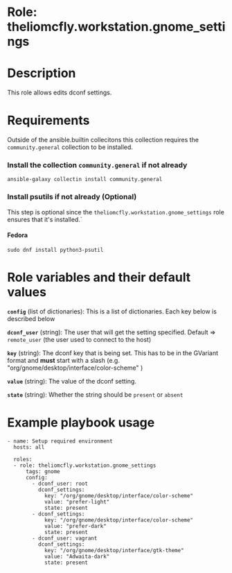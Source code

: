 # Role: theliomcfly.workstation.gnome_settings

# Description

This role allows edits dconf settings.

# Requirements

Outside of the ansible.builtin collecitons this collection requires the ```community.general``` collection to be installed.

### Install the collection ```community.general``` if not already
```
ansible-galaxy collectin install community.general
```

### Install psutils if not already (Optional)

This step is optional since the ```theliomcfly.workstation.gnome_settings``` role ensures that it's installed.`

#### Fedora
```
sudo dnf install python3-psutil
```

# Role variables and their default values

**```config```** (list of dictionaries): This is a list of dictionaries. Each key below is described below

**```dconf_user```** (string): The user that will get the setting specified. Default => ```remote_user``` (the user used to connect to the host)

**```key```** (string): The dconf key that is being set. This has to be in the GVariant format and **must** start with a slash (e.g. "org/gnome/desktop/interface/color-scheme" )

**```value```** (string): The value of the dconf setting. 

**```state```** (string): Whether the string should be ```present``` or ```absent```

# Example playbook usage
```
- name: Setup required environment
  hosts: all
    
  roles:
  - role: theliomcfly.workstation.gnome_settings
      tags: gnome
      config:
        - dconf_user: root
          dconf_settings:
            key: "/org/gnome/desktop/interface/color-scheme"
            value: "prefer-light"
            state: present    
        - dconf_settings:
            key: "/org/gnome/desktop/interface/color-scheme"
            value: "prefer-dark"
            state: present
        - dconf_user: vagrant
          dconf_settings:
            key: "/org/gnome/desktop/interface/gtk-theme"
            value: "Adwaita-dark"
            state: present
```

